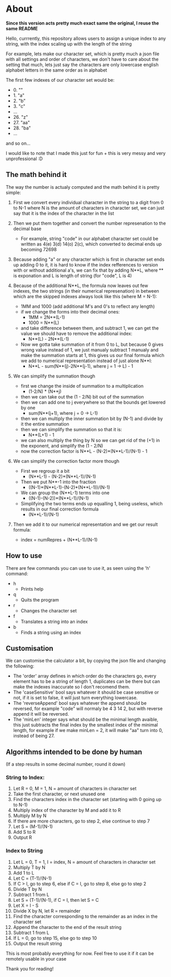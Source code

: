 # About
**Since this version acts pretty much exact same the original, I reuse the same README**

Hello, currrently, this repository allows users to assign a unique index to any string, with the index scaling up with the length of the string

For example, lets make our character set, which is pretty much a json file with all settings and order of characters, we don't have to care about the setting that much, lets just say the characters are only lowercase english alphabet letters in the same order as in alphabet

The first few indexes of our character set would be:

- 0\. ""
- 1\. "a"
- 2\. "b"
- 3\. "c"
- ...
- 26\. "z"
- 27\. "aa"
- 28\. "ba"
- ...

and so on...

I would like to note that I made this just for fun + this is very messy and very unprofessional :D

## The math behind it

The way the number is actualy computed and the math behind it is pretty simple:

1. First we convert every individual character in the string to a digit from 0 to N-1 where N is the amount of characters in character set, we can just say that it is the index of the character in the list
1. Then we put them together and convert the number represenation to the decimal base
    - For example, string "code" in our alphabet character set could be written as 
    4(e) 3(d) 14(o) 2(c), which converted to decimal ends up becoming 72698
1. Because adding "a" or any character which is first in character set ends up adding 0 to it, it is hard to know if the index refferences to version with or without additional a's, we can fix that by adding N**L, where ** is exponation and L is length of string (for "code", L is 4)
1. Because of the additional N**L, the formula now leaves out few indexes, the two strings (in their numerical represenation) in between which are the skipped indexes always look like this (where M = N-1):
    - 1MM and 1000 (add additional M's and 0's to reflect any length)
    - if we change the forms into their decimal ones:
        - 1MM = 2N**(L-1)
        - 1000 = N**(L)
    - and take difference between them, and subtract 1, we can get the value we should have to remove the additional index:
        - N**(L) - 2N**(L-1)
    - Now we gotta take summation of it from 0 to L, but because 0 gives wrong value instead of 1, we just manualy subtract 1 manualy and make the summation starts at 1, this gives us our final formula which we add to numerical representation instead of just alone N**l:
        - N\*\*L - sum(N\*\*(j)-2N\*\*(j-1), where j = 1 -> L) - 1
1. We can simplify the summation though
    - first we change the inside of summation to a multiplication 
        - (1-2/N) \* (N\*\*j) 
    - then we can take out the (1 - 2/N) bit out of the summation
    - then we can add one to j everywhere so that the bounds get lowered by one
        - sum(N\*\*(j+1), where j = 0 -> L-1)
    - then we can multiply the inner summation bit by (N-1) and divide by it the entire summation
    - then we can simplify the summation so that it is:
        - N**(L+1) - 1
    - we can also multiply the thing by N so we can get rid of the (+1) in the exponent, and simplify the (1 - 2/N)
    - now the correction factor is N\*\*L - (N-2)\*(N\*\*L-1)/(N-1) - 1

1. We can simplify the correction factor more though
    - First we regroup it a bit
        - (N\*\*L-1) - (N-2)\*(N\*\*L-1)/(N-1)
    - Then we put N\*\*-1 into the fraction
        - ((N-1)\*(N\*\*L-1)-(N-2)\*(N\*\*L-1))/(N-1)
    - We can group the (N\*\*L-1) terms into one
        - ((N-1)-(N-2))\*(N\*\*L-1)/(N-1)
    - Simplifying the two terms ends up equalling 1, being useless, which results in our final correction formula
        - (N\*\*L-1)/(N-1)

1. Then we add it to our numerical representation and we get our result formula:
    - index = numRepres + (N\*\*L-1)/(N-1)

## How to use

There are few commands you can use to use it, as seen using the 'h' command:
- h
    - Prints help
- q
    - Quits the program
- r
    - Changes the character set
- f
    - Translates a string into an index
- b
    - Finds a string using an index

## Customisation

We can customise the calculator a bit, by copying the json file and changing the following:
- The 'order' array defines in which order do the characters go, every element has to be a string of length 1, duplicates can be there but can make the indexes inaccurate so I don't recomend them.
- The 'caseSensitive' bool says whatever it should be case sensitive or not, if it is set to false, it will just turn everything lowercase.
- The 'reverseAppend' bool says whatever the append should be reversed, for example "code" will normaly be 4 3 14 2, but with reverse append it will be reversed.
- The 'minLen' integer says what should be the minimal length avaible, this just subtracts the final index by the smallest index of the minimal length, for example if we make minLen = 2, it will make "aa" turn into 0, instead of being 27.

## Algorithms intended to be done by human

(If a step results in some decimal number, round it down)

### String to Index:

1. Let R = 0, M = 1, N = amount of characters in character set
1. Take the first character, or next unused one
1. Find the characters index in the character set (starting with 0 going up to N-1)
1. Multiply index of the character by M and add it to R
1. Multiply M by N
1. If there are more characters, go to step 2, else continue to step 7
1. Let S = (M-1)/(N-1)
1. Add S to R
1. Output R

### Index to String

1. Let L = 0, T = 1, I = index, N = amount of characters in character set
1. Multiply T by N
1. Add 1 to L
1. Let C = (T-1)/(N-1)
1. If C > I, go to step 6, else if C = I, go to step 8, else go to step 2
1. Divide T by N
1. Subtract 1 from L 
1. Let S = (T-1)/(N-1), if C = I, then let S = C
1. Let X = I - S
1. Divide X by N, let R = remainder
1. Find the character corresponding to the remainder as an index in the character set
1. Append the character to the end of the result string
1. Subtract 1 from L
1. If L = 0, go to step 15, else go to step 10
1. Output the result string

This is most probably everything for now. Feel free to use it if it can be remotely usable in your case

Thank you for reading!